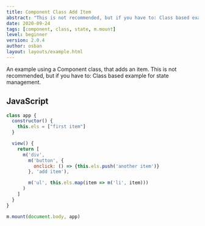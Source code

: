 ```yaml
---
title: Component Class Add Item
abstract: "This is not recommended, but if you have to: Class based example for state management."
date: 2020-09-24
tags: [component, class, state, m.mount]
level: beginner
version: 2.0.4
author: osban
layout: layouts/example.html
---
```


An example using a Component class, that adds an item.
This is not recommended, but if you have to: Class based example for state management.

## JavaScript

~~~js
class app {
  constructor() {
    this.els = ["first item"]
  }

  view() {
    return [
      m('div',
        m('button', {
          onclick: () => {this.els.push('another item')}
        }, 'add item'),

        m('ul', this.els.map(item => m('li', item)))
      )
    ]
  }
}

m.mount(document.body, app)
~~~
